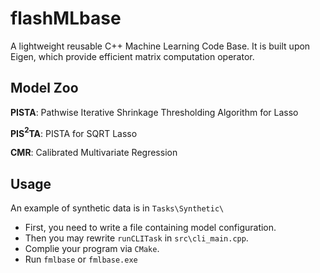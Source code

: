 # flashMLbase
A lightweight reusable C++ Machine Learning Code Base. It is built upon Eigen, which provide efficient matrix computation operator.

## Model Zoo
**PISTA**: Pathwise Iterative Shrinkage Thresholding Algorithm for Lasso

**PIS$^2$TA**: PISTA for SQRT Lasso

**CMR**: Calibrated Multivariate Regression

## Usage
An example of synthetic data is in `Tasks\Synthetic\`

- First, you need to write a file containing model configuration.
- Then you may rewrite `runCLITask` in `src\cli_main.cpp`.
- Complie your program via `CMake`.
- Run `fmlbase` or `fmlbase.exe`
